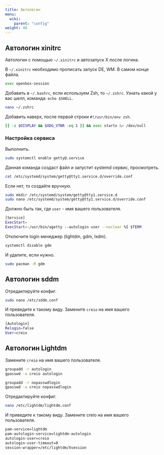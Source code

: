 ```yaml
---
title: Автологин
menu:
  wiki:
    parent: "config"
weight: 40
---
```


## Автологин xinitrc

Автологин с помощью `~/.xinitrc` и автозапуск Х после логина.

В `~/.xinitrc` необходимо прописать запуск DE, WM. В самом конце файла.

```bash
exec openbox-session
```

Добавить в `~/.bashrc`, если используем Zsh, то `~/.zshrc`. Узнать какой у вас шелл, команда: `echo $SHELL`.

```bash
nano ~/.zshrc
```

Добавить наверх, после первой строки `#!/usr/bin/env zsh`.

```bash
[[ -z $DISPLAY && $XDG_VTNR -eq 1 ]] && exec startx &> /dev/null
```

### Настройка сервиса

Выполнить.

```bash
sudo systemctl enable getty@.service
```

Данная команда создаст файл и запустит systemd сервис, просмотреть.

```bash
cat /etc/systemd/system/getty@tty1.service.d/override.conf
```

Если нет, то создайте вручную.

```bash
sudo mkdir /etc/systemd/system/getty@tty1.service.d
sudo nano /etc/systemd/system/getty@tty1.service.d/override.conf
```

Должно быть так, где `user` - имя вашего пользователя.

```bash
[Service]
ExecStart=
ExecStart=-/usr/bin/agetty --autologin user --noclear %I $TERM
```

Отключите login менеджер (lightdm, gdm, lxdm).

```bash
systemctl disable gdm
```

И удалите, если нужно.

```bash
sudo pacman -R gdm
```

## Автологин sddm

Отредактируйте конфиг.

```bash
sudo nano /etc/sddm.conf
```

И преведите к такому виду. Замените `creio` на имя вашего пользователя.

```bash
[Autologin]
Relogin=false
User=creio
```

## Автологин Lightdm

Замените `creio` на имя вашего пользователя.

```bash
groupadd -r autologin
gpasswd -a creio autologin

groupadd -r nopasswdlogin
gpasswd -a creio nopasswdlogin
```

Отредактируйте конфиг.

```bash
nano /etc/lightdm/lightdm.conf
```

И приведите к такому виду. Замените creio на имя вашего пользователя.

```bash
pam-service=lightdm
pam-autologin-service=lightdm-autologin
autologin-user=creio
autologin-user-timeout=0
session-wrapper=/etc/lightdm/Xsession
```
